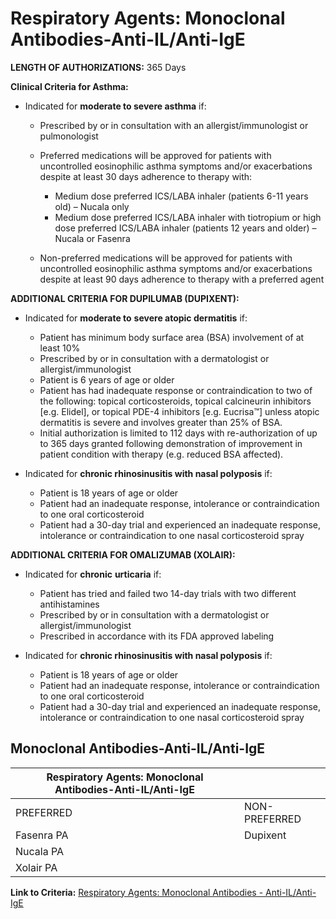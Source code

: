 # Respiratory Agents: Monoclonal Antibodies-Anti-IL/Anti-IgE

**LENGTH OF AUTHORIZATIONS:** 365 Days

**Clinical Criteria for Asthma:**

- Indicated for **moderate to severe asthma** if:
  
  - Prescribed by or in consultation with an allergist/immunologist or pulmonologist
  - Preferred medications will be approved for patients with uncontrolled eosinophilic asthma symptoms and/or exacerbations despite at least 30 days adherence to therapy with:

    - Medium dose preferred ICS/LABA inhaler (patients 6-11 years old) – Nucala only
    - Medium dose preferred ICS/LABA inhaler with tiotropium or high dose preferred ICS/LABA inhaler (patients 12 years and older) – Nucala or Fasenra

  - Non-preferred medications will be approved for patients with uncontrolled eosinophilic asthma symptoms and/or exacerbations despite at least 90 days adherence to therapy with a preferred agent

**ADDITIONAL CRITERIA FOR DUPILUMAB (DUPIXENT):**

- Indicated for **moderate to** **severe atopic dermatitis** if:

  - Patient has minimum body surface area (BSA) involvement of at least 10%
  - Prescribed by or in consultation with a dermatologist or allergist/immunologist
  - Patient is 6 years of age or older
  - Patient has had inadequate response or contraindication to two of the following: topical corticosteroids, topical calcineurin inhibitors [e.g. Elidel], or topical PDE-4 inhibitors [e.g. Eucrisa™] unless atopic dermatitis is severe and involves greater than 25% of BSA.
  - Initial authorization is limited to 112 days with re-authorization of up to 365 days granted following demonstration of improvement in patient condition with therapy (e.g. reduced BSA affected).

- Indicated for **chronic rhinosinusitis with nasal polyposis** if:

  - Patient is 18 years of age or older
  - Patient had an inadequate response, intolerance or contraindication to one oral corticosteroid
  - Patient had a 30-day trial and experienced an inadequate response, intolerance or contraindication to one nasal corticosteroid spray

**ADDITIONAL CRITERIA FOR OMALIZUMAB (XOLAIR):**

- Indicated for **chronic** **urticaria** if:

  - Patient has tried and failed two 14-day trials with two different antihistamines
  - Prescribed by or in consultation with a dermatologist or allergist/immunologist
  - Prescribed in accordance with its FDA approved labeling

- Indicated for **chronic rhinosinusitis with nasal polyposis** if:

  - Patient is 18 years of age or older
  - Patient had an inadequate response, intolerance or contraindication to one oral corticosteroid
  - Patient had a 30-day trial and experienced an inadequate response, intolerance or contraindication to one nasal corticosteroid spray

## Monoclonal Antibodies-Anti-IL/Anti-IgE

| Respiratory Agents: Monoclonal Antibodies-Anti-IL/Anti-IgE  |               |
|-------------------------------------------------------------|---------------|
| PREFERRED                                                   | NON-PREFERRED |
| Fasenra PA                                                  | Dupixent      |
| Nucala PA                                                   |               |
| Xolair PA                                                   |               |

**Link to Criteria:** [Respiratory Agents: Monoclonal Antibodies - Anti-IL/Anti-IgE](https://pharmacy.medicaid.ohio.gov/sites/default/files/20220415_UPDL_Criteria_FINAL_.pdf#page=93)